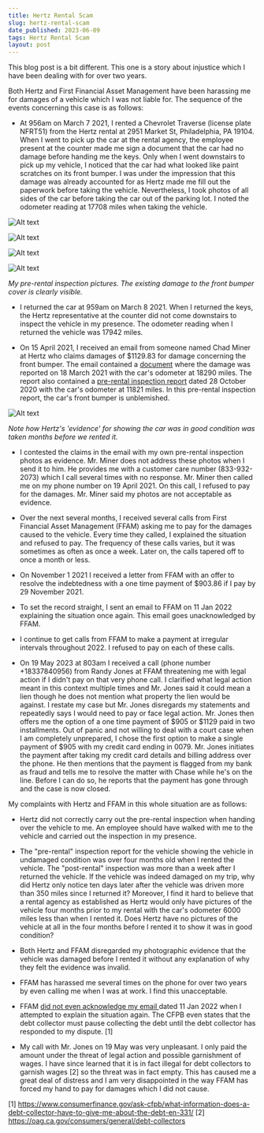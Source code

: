 ```yaml
---
title: Hertz Rental Scam
slug: hertz-rental-scam
date_published: 2023-06-09
tags: Hertz Rental Scam
layout: post
---
```


This blog post is a bit different. This one is a story about injustice which I have been dealing with for over two years.

Both Hertz and First Financial Asset Management have been harassing me for damages of a vehicle which I was not liable for. The sequence of the events concerning this case is as follows:

* At 956am on March 7 2021, I rented a Chevrolet Traverse (license plate NFRT51) from the Hertz rental at 2951 Market St, Philadelphia, PA 19104. When I went to pick up the car at the rental agency, the employee present at the counter made me sign a document that the car had no damage before handing me the keys. Only when I went downstairs to pick up my vehicle, I noticed that the car had what looked like paint scratches on its front bumper. I was under the impression that this damage was already accounted for as Hertz made me fill out the paperwork before taking the vehicle. Nevertheless, I took photos of all sides of the car before taking the car out of the parking lot. I noted the odometer reading at 17708 miles when taking the vehicle.

![Alt text](../content/images/2023/hertz/IMG_6283.jpg)

![Alt text](../content/images/2023/hertz/IMG_6284.jpg) 

![Alt text](../content/images/2023/hertz/IMG_6287.jpg)

![Alt text](../content/images/2023/hertz/IMG_6290.jpg)

*My pre-rental inspection pictures. The existing damage to the front bumper cover is clearly visible.*

* I returned the car at 959am on March 8 2021. When I returned the keys, the Hertz representative at the counter did not come downstairs to inspect the vehicle in my presence. The odometer reading when I returned the vehicle was 17942 miles.

* On 15 April 2021, I received an email from someone named Chad Miner at Hertz who claims damages of $1129.83 for damage concerning the front bumper. The email contained a [document](../content/images/2023/hertz/documentation/013981537406_PhotoEstimate.pdf) where the damage was reported on 18 March 2021 with the car's odometer at 18290 miles. The report also contained a [pre-rental inspection report](../content/images/2023/hertz/documentation/station_report_summary_v2traverse.pdf) dated 28 October 2020 with the car's odometer at 11821 miles. In this pre-rental inspection report, the car's front bumper is unblemished.

![Alt text](../content/images/2023/hertz/hertz-old-pics.png)

*Note how Hertz's 'evidence' for showing the car was in good condition was taken months before we rented it.*

* I contested the claims in the email with my own pre-rental inspection photos as evidence. Mr. Miner does not address these photos when I send it to him. He provides me with a customer care number (833-932-2073) which I call several times with no response. Mr. Miner then called me on my phone number on 19 April 2021. On this call, I refused to pay for the damages. Mr. Miner said my photos are not acceptable as evidence.

* Over the next several months, I received several calls from First Financial Asset Management (FFAM) asking me to pay for the damages caused to the vehicle. Every time they called, I explained the situation and refused to pay. The frequency of these calls varies, but it was sometimes as often as once a week. Later on, the calls tapered off to once a month or less.

* On November 1 2021 I received a letter from FFAM with an offer to resolve the indebtedness with a one time payment of $903.86 if I pay by 29 November 2021.

* To set the record straight, I sent an email to FFAM on 11 Jan 2022 explaining the situation once again. This email goes unacknowledged by FFAM.

* I continue to get calls from FFAM to make a payment at irregular intervals throughout 2022. I refused to pay on each of these calls.

* On 19 May 2023 at 803am I received a call (phone number +18337840956) from Randy Jones at FFAM threatening me with legal action if I didn't pay on that very phone call. I clarified what legal action meant in this context multiple times and Mr. Jones said it could mean a lien though he does not mention what property the lien would be against. I restate my case but Mr. Jones disregards my statements and repeatedly says I would need to pay or face legal action. Mr. Jones then offers me the option of a one time payment of $905 or $1129 paid in two installments. Out of panic and not willing to deal with a court case when I am completely unprepared, I chose the first option to make a single payment of $905 with my credit card ending in 0079. Mr. Jones initiates the payment after taking my credit card details and billing address over the phone. He then mentions that the payment is flagged from my bank as fraud and tells me to resolve the matter with Chase while he's on the line. Before I can do so, he reports that the payment has gone through and the case is now closed.

My complaints with Hertz and FFAM in this whole situation are as follows:

* Hertz did not correctly carry out the pre-rental inspection when handing over the vehicle to me. An employee should have walked with me to the vehicle and carried out the inspection in my presence. 

* The "pre-rental" inspection report for the vehicle showing the vehicle in undamaged condition was over four months old when I rented the vehicle. The "post-rental" inspection was more than a week after I returned the vehicle. If the vehicle was indeed damaged on my trip, why did Hertz only notice ten days later after the vehicle was driven more than 350 miles since I returned it? Moreover, I find it hard to believe that a rental agency as established as Hertz would only have pictures of the vehicle four months prior to my rental with the car's odometer 6000 miles less than when I rented it. Does Hertz have no pictures of the vehicle at all in the four months before I rented it to show it was in good condition?

* Both Hertz and FFAM disregarded my photographic evidence that the vehicle was damaged before I rented it without any explanation of why they felt the evidence was invalid.

* FFAM has harassed me several times on the phone for over two years by even calling me when I was at work. I find this unacceptable.

* FFAM [did not even acknowledge my email  ](../content/images/2023/hertz/documentation/ffam-ignored.pdf) dated 11 Jan 2022 when I attempted to explain the situation again. The CFPB even states that the debt collector must pause collecting the debt until the debt collector has responded to my dispute. [1]

* My call with Mr. Jones on 19 May was very unpleasant. I only paid the amount under the threat of legal action and possible garnishment of wages. I have since learned that it is in fact illegal for debt collectors to garnish wages [2] so the threat was in fact empty. This has caused me a great deal of distress and I am very disappointed in the way FFAM has forced my hand to pay for damages which I did not cause.

[1] https://www.consumerfinance.gov/ask-cfpb/what-information-does-a-debt-collector-have-to-give-me-about-the-debt-en-331/
[2] https://oag.ca.gov/consumers/general/debt-collectors
